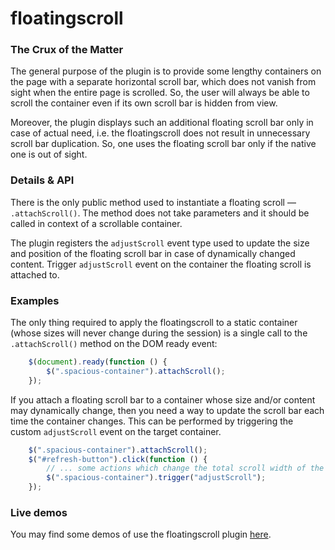 # floatingscroll

### The Crux of the Matter

The general purpose of the plugin is to provide some lengthy containers on the page with a separate horizontal scroll bar, which does not vanish from sight when the entire page is scrolled. So, the user will always be able to scroll the container even if its own scroll bar is hidden from view.

Moreover, the plugin displays such an additional floating scroll bar only in case of actual need, i.e. the floatingscroll does not result in unnecessary scroll bar duplication. So, one uses the floating scroll bar only if the native one is out of sight.

### Details & API

There is the only public method used to instantiate a floating scroll — `.attachScroll()`. The method does not take parameters and it should be called in context of a scrollable container.

The plugin registers the `adjustScroll` event type used to update the size and position of the floating scroll bar in case of dynamically changed content. Trigger `adjustScroll` event on the container the floating scroll is attached to.

### Examples

The only thing required to apply the floatingscroll to a static container (whose sizes will never change during the session) is a single call to the `.attachScroll()` method on the DOM ready event:

```javascript
    $(document).ready(function () {
        $(".spacious-container").attachScroll();
    });
```

If you attach a floating scroll bar to a container whose size and/or content may dynamically change, then you need a way to update the scroll bar each time the container changes. This can be performed by triggering the custom `adjustScroll` event on the target container.

```javascript
    $(".spacious-container").attachScroll();
    $("#refresh-button").click(function () {
        // ... some actions which change the total scroll width of the container ...
        $(".spacious-container").trigger("adjustScroll");
    });
```

### Live demos

You may find some demos of use the floatingscroll plugin [here](http://amphiluke.github.io/jquery-plugins/floatingscroll/).

